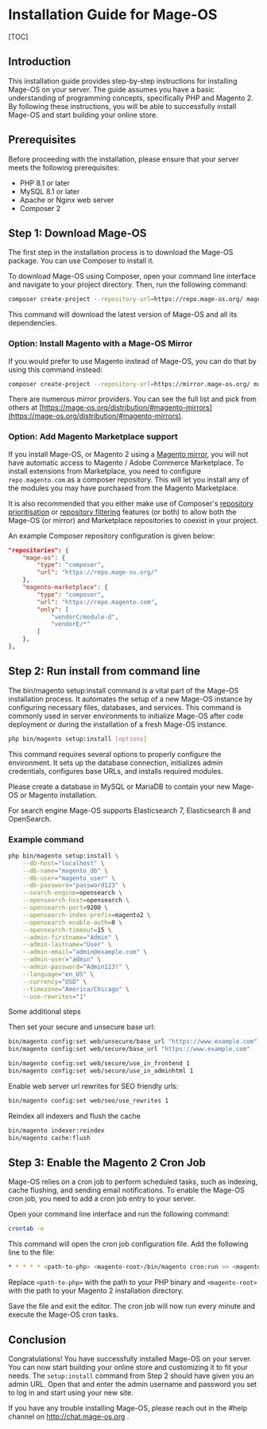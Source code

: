 # Installation Guide for Mage-OS

[TOC]

## Introduction

This installation guide provides step-by-step instructions for installing Mage-OS on your server. The guide assumes
you have a basic understanding of programming concepts, specifically PHP and Magento 2. By following these instructions,
you will be able to successfully install Mage-OS and start building your online store.

## Prerequisites

Before proceeding with the installation, please ensure that your server meets the following prerequisites:

- PHP 8.1 or later
- MySQL 8.1 or later
- Apache or Nginx web server
- Composer 2

## Step 1: Download Mage-OS

The first step in the installation process is to download the Mage-OS package. You can use Composer to install it.

To download Mage-OS using Composer, open your command line interface and navigate to your project directory. Then, run
the following command:

```bash
composer create-project --repository-url=https://repo.mage-os.org/ mage-os/project-community-edition .
```

This command will download the latest version of Mage-OS and all its dependencies.

### Option: Install Magento with a Mage-OS Mirror
If you would prefer to use Magento instead of Mage-OS, you can do that by using this command instead:

```bash
composer create-project --repository-url=https://mirror.mage-os.org/ magento/project-community-edition
```

There are numerous mirror providers. You can see the full list and pick from others at
[https://mage-os.org/distribution/#magento-mirrors](https://mage-os.org/distribution/#magento-mirrors).

### Option: Add Magento Marketplace support
If you install Mage-OS, or Magento 2 using a
[Magento mirror](https://mage-os.org/distribution/#magento-mirrors), you will not have automatic access to
Magento / Adobe Commerce Marketplace. To install extensions from Marketplace, you need to configure
`repo.magento.com` as a composer repository. This will let you install any of the modules you may have
purchased from the Magento Marketplace.

It is also recommended that you either make use of Composer's
[repository prioritisation](https://getcomposer.org/doc/articles/repository-priorities.md#canonical-repositories) or
[repository filtering](https://getcomposer.org/doc/articles/repository-priorities.md#filtering-packages) features
(or both) to allow both the Mage-OS (or mirror) and Marketplace repositories to coexist in your project.

An example Composer repository configuration is given below:
```json
"repositories": {
    "mage-os": {
        "type": "composer",
        "url": "https://repo.mage-os.org/"
    },
    "magento-marketplace": {
        "type": "composer",
        "url": "https://repo.magento.com",
        "only": [
            "vendorC/module-d",
            "vendorE/*"
        ]
    },
},
```

## Step 2: Run install from command line

The bin/magento setup:install command is a vital part of the Mage-OS installation process. It automates the setup of a new Mage-OS instance by configuring necessary files, databases, and services. This command is commonly used in server environments to initialize Mage-OS after code deployment or during the installation of a fresh Mage-OS instance.

```bash
php bin/magento setup:install [options]
```

This command requires several options to properly configure the environment. It sets up the database connection, initializes admin credentials, configures base URLs, and installs required modules.

Please create a database in MySQL or MariaDB to contain your new Mage-OS or Magento installation.

For search engine Mage-OS supports Elasticsearch 7, Elasticsearch 8 and OpenSearch.

### Example command

```bash
php bin/magento setup:install \
    --db-host="localhost" \
    --db-name="magento_db" \
    --db-user="magento_user" \
    --db-password="password123" \
    --search-engine=opensearch \
    --opensearch-host=opensearch \
    --opensearch-port=9200 \
    --opensearch-index-prefix=magento2 \
    --opensearch-enable-auth=0 \
    --opensearch-timeout=15 \
    --admin-firstname="Admin" \
    --admin-lastname="User" \
    --admin-email="admin@example.com" \
    --admin-user="admin" \
    --admin-password="Admin123!" \
    --language="en_US" \
    --currency="USD" \
    --timezone="America/Chicago" \
    --use-rewrites="1"
```

Some additional steps

Then set your secure and unsecure base url:

```bash
bin/magento config:set web/unsecure/base_url "https://www.example.com"
bin/magento config:set web/secure/base_url "https://www.example.com"

bin/magento config:set web/secure/use_in_frontend 1
bin/magento config:set web/secure/use_in_adminhtml 1
```

Enable web server url rewrites for SEO friendly urls:
```bash
bin/magento config:set web/seo/use_rewrites 1
```

Reindex all indexers and flush the cache
```bash
bin/magento indexer:reindex
bin/magento cache:flush
```

## Step 3: Enable the Magento 2 Cron Job

Mage-OS relies on a cron job to perform scheduled tasks, such as indexing, cache flushing, and sending email
notifications. To enable the Mage-OS cron job, you need to add a cron job entry to your server.

Open your command line interface and run the following command:

```bash
crontab -e
```

This command will open the cron job configuration file. Add the following line to the file:

```bash
* * * * * <path-to-php> <magento-root>/bin/magento cron:run >> <magento-root>/var/log/cron.log
```

Replace `<path-to-php>` with the path to your PHP binary and `<magento-root>` with the path to your Magento 2
installation directory.

Save the file and exit the editor. The cron job will now run every minute and execute the Mage-OS cron tasks.

## Conclusion

Congratulations! You have successfully installed Mage-OS on your server. You can now start building your online store
and customizing it to fit your needs. The `setup:install` command from Step 2 should have given you an admin URL.
Open that and enter the admin username and password you set to log in and start using your new site.

If you have any trouble installing Mage-OS, please reach out in the #help channel on http://chat.mage-os.org .
